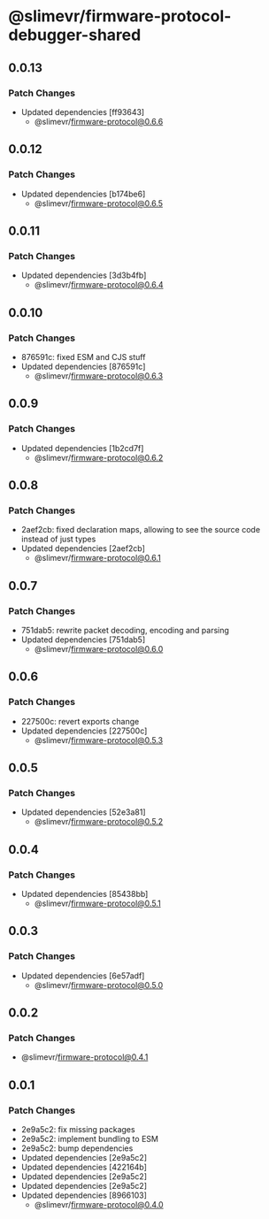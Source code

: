 # @slimevr/firmware-protocol-debugger-shared

## 0.0.13

### Patch Changes

- Updated dependencies [ff93643]
  - @slimevr/firmware-protocol@0.6.6

## 0.0.12

### Patch Changes

- Updated dependencies [b174be6]
  - @slimevr/firmware-protocol@0.6.5

## 0.0.11

### Patch Changes

- Updated dependencies [3d3b4fb]
  - @slimevr/firmware-protocol@0.6.4

## 0.0.10

### Patch Changes

- 876591c: fixed ESM and CJS stuff
- Updated dependencies [876591c]
  - @slimevr/firmware-protocol@0.6.3

## 0.0.9

### Patch Changes

- Updated dependencies [1b2cd7f]
  - @slimevr/firmware-protocol@0.6.2

## 0.0.8

### Patch Changes

- 2aef2cb: fixed declaration maps, allowing to see the source code instead of just types
- Updated dependencies [2aef2cb]
  - @slimevr/firmware-protocol@0.6.1

## 0.0.7

### Patch Changes

- 751dab5: rewrite packet decoding, encoding and parsing
- Updated dependencies [751dab5]
  - @slimevr/firmware-protocol@0.6.0

## 0.0.6

### Patch Changes

- 227500c: revert exports change
- Updated dependencies [227500c]
  - @slimevr/firmware-protocol@0.5.3

## 0.0.5

### Patch Changes

- Updated dependencies [52e3a81]
  - @slimevr/firmware-protocol@0.5.2

## 0.0.4

### Patch Changes

- Updated dependencies [85438bb]
  - @slimevr/firmware-protocol@0.5.1

## 0.0.3

### Patch Changes

- Updated dependencies [6e57adf]
  - @slimevr/firmware-protocol@0.5.0

## 0.0.2

### Patch Changes

- @slimevr/firmware-protocol@0.4.1

## 0.0.1

### Patch Changes

- 2e9a5c2: fix missing packages
- 2e9a5c2: implement bundling to ESM
- 2e9a5c2: bump dependencies
- Updated dependencies [2e9a5c2]
- Updated dependencies [422164b]
- Updated dependencies [2e9a5c2]
- Updated dependencies [2e9a5c2]
- Updated dependencies [8966103]
  - @slimevr/firmware-protocol@0.4.0
